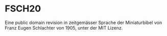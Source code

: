 # FSCH20

Eine public domain revision in zeitgemässer Sprache der Miniaturbibel von Franz Eugen Schlachter von 1905, unter der MIT Lizenz.
